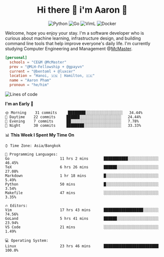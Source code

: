<h1 align="center">Hi there 👋 i'm Aaron 🐍</h1>

<p align="center">
    <img alt="Python" src="https://img.shields.io/badge/-Python-blue?style=flat-square&logo=python&logoColor=white" />
    <img alt="Go" src="https://img.shields.io/badge/-Golang-46a2f1?style=flat-square&logo=go&logoColor=white" />
    <img alt="VimL" src="https://img.shields.io/badge/-VimL-66d124?style=flat-square&logo=vim&logoColor=white" />
    <img alt="Docker" src="https://img.shields.io/badge/-Docker-1bd7de?style=flat-square&logo=docker&logoColor=white" />
</p>

Welcome, hope you enjoy your stay. I'm a software developer who is curious about machine learning, infrastructure design, and building command line tools that help improve everyone's daily life. I'm currently studying Computer Engineering and Management @[McMaster](https://www.mcmaster.ca/).

```toml
[personal]
  schools = "CE&M @McMaster"
  prev = "@MLH-Fellowship + @gpayvn"
  current = "@bentoml + @luxcer"
  location = "Hanoi, 🇻🇳 | Hamilton, 🇨🇦"
  name = "Aaron Pham"
  pronoun = "he/him"
```


<!--START_SECTION:waka-->
![Lines of code](https://img.shields.io/badge/From%20Hello%20World%20I%27ve%20Written-740551%20lines%20of%20code-blue)

**I'm an Early 🐤** 

```text
🌞 Morning    31 commits     ████████░░░░░░░░░░░░░░░░░   34.44% 
🌆 Daytime    22 commits     ██████░░░░░░░░░░░░░░░░░░░   24.44% 
🌃 Evening    7 commits      ██░░░░░░░░░░░░░░░░░░░░░░░   7.78% 
🌙 Night      30 commits     ████████░░░░░░░░░░░░░░░░░   33.33%

```


📊 **This Week I Spent My Time On** 

```text
⌚︎ Time Zone: Asia/Bangkok

💬 Programming Languages: 
Go                       11 hrs 2 mins       ███████████░░░░░░░░░░░░░░   46.45% 
TeX                      6 hrs 26 mins       ██████░░░░░░░░░░░░░░░░░░░   27.08% 
Markdown                 1 hr 18 mins        █░░░░░░░░░░░░░░░░░░░░░░░░   5.49% 
Python                   50 mins             █░░░░░░░░░░░░░░░░░░░░░░░░   3.54% 
Makefile                 47 mins             ░░░░░░░░░░░░░░░░░░░░░░░░░   3.35%

🔥 Editors: 
Vim                      17 hrs 43 mins      ██████████████████░░░░░░░   74.56% 
GoLand                   5 hrs 41 mins       ██████░░░░░░░░░░░░░░░░░░░   23.94% 
VS Code                  21 mins             ░░░░░░░░░░░░░░░░░░░░░░░░░   1.49%

💻 Operating System: 
Linux                    23 hrs 46 mins      █████████████████████████   100.0%

```


<!--END_SECTION:waka-->

<!--
**aarnphm/aarnphm** is a ✨ _special_ ✨ repository because its `README.md` (this file) appears on your GitHub profile.

Here are some ideas to get you started:

- 🔭 I’m currently working on ...
- 🌱 I’m currently learning ...
- 👯 I’m looking to collaborate on ...
- 🤔 I’m looking for help with ...
- 💬 Ask me about ...
- 📫 How to reach me: ...
- 😄 Pronouns: ...
- ⚡ Fun fact: ...
-->
